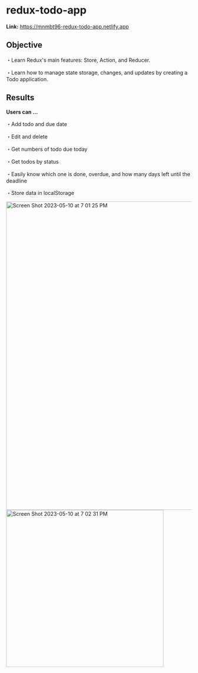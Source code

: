 # redux-todo-app
__Link:__ https://mnmbt96-redux-todo-app.netlify.app

## Objective
・Learn Redux's main features:  Store, Action, and Reducer.

・Learn how to manage state storage, changes, and updates by creating a Todo application.

## Results
__Users can ...__

・Add todo and due date

・Edit and delete

・Get numbers of todo due today

・Get todos by status

・Easily know which one is done, overdue, and how many days left until the deadline

・Store data in localStorage


<img width="838" alt="Screen Shot 2023-05-10 at 7 01 25 PM" src="https://github.com/mnmbt96/redux-todo-app/assets/111376852/752c5940-6365-4201-a8f1-b8a48a64513c">
<img width="427" alt="Screen Shot 2023-05-10 at 7 02 31 PM" src="https://github.com/mnmbt96/redux-todo-app/assets/111376852/fe16e976-9625-49e6-941f-c43d9bae2c71">
